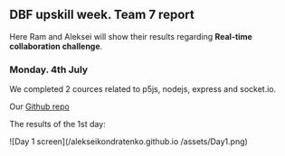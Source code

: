 ## DBF upskill week. Team 7 report

Here Ram and Aleksei will show their results regarding **Real-time collaboration challenge**.

### Monday. 4th July

We completed 2 cources related to p5js, nodejs, express and socket.io.

Our [Github repo](https://github.com/alekseikondratenko/Collaborative-drawing)

The results of the 1st day:

![Day 1 screen](/alekseikondratenko.github.io
/assets/Day1.png)



